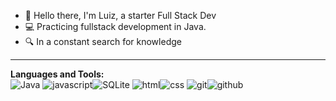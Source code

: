  - 👋 Hello there, I'm Luiz, a starter Full Stack Dev
 - 💻 Practicing fullstack development in Java.
 - 🔍 In a constant search for knowledge

 <hr>
 
**Languages and Tools:**
<br>
<img src="https://img.shields.io/badge/Java-007396?style=for-the-badge&logo=java&logoColor=white" alt="Java">
<img src="https://img.shields.io/badge/JavaScript-F7DF1E?style=for-the-badge&logo=javascript&logoColor=black" alt="javascript"><img src="https://img.shields.io/badge/SQLite-003B57?style=for-the-badge&logo=sqlite&logoColor=white" alt="SQLite">
<img src="https://img.shields.io/badge/HTML5-E34F26?style=for-the-badge&logo=html5&logoColor=white" alt="html"><img src="https://img.shields.io/badge/CSS3-1572B6?style=for-the-badge&logo=css3&logoColor=white" alt="css">
<img src="https://img.shields.io/badge/GIT-E44C30?style=for-the-badge&logo=git&logoColor=white" alt="git"><img src="https://img.shields.io/badge/GitHub-100000?style=for-the-badge&logo=github&logoColor=white" alt="github">

<br>
